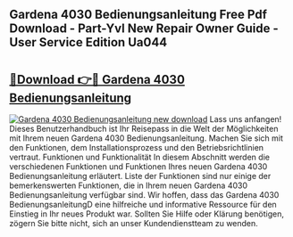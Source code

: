 ## Gardena 4030 Bedienungsanleitung Free Pdf Download - Part-Yvl New Repair Owner Guide - User Service Edition Ua044

# <h2><a href="http://df5r4sh.blite.top/?on=Gardena+4030+Bedienungsanleitung">🔗Download 👉🔴 Gardena 4030 Bedienungsanleitung</a></h2>

[![Gardena 4030 Bedienungsanleitung new download](https://i.imgur.com/lujVjoI.png)](http://df5r4sh.blite.top/?on=Gardena+4030+Bedienungsanleitung)
Lass uns anfangen! Dieses Benutzerhandbuch ist Ihr Reisepass in die Welt der Möglichkeiten mit Ihrem neuen Gardena 4030 Bedienungsanleitung. Machen Sie sich mit den Funktionen, dem Installationsprozess und den Betriebsrichtlinien vertraut. Funktionen und Funktionalität In diesem Abschnitt werden die verschiedenen Funktionen und Funktionen Ihres neuen Gardena 4030 Bedienungsanleitung erläutert. Liste der Funktionen sind nur einige der bemerkenswerten Funktionen, die in Ihrem neuen Gardena 4030 Bedienungsanleitung verfügbar sind. Wir hoffen, dass das Gardena 4030 BedienungsanleitungD eine hilfreiche und informative Ressource für den Einstieg in Ihr neues Produkt war. Sollten Sie Hilfe oder Klärung benötigen, zögern Sie bitte nicht, sich an unser Kundendienstteam zu wenden.
